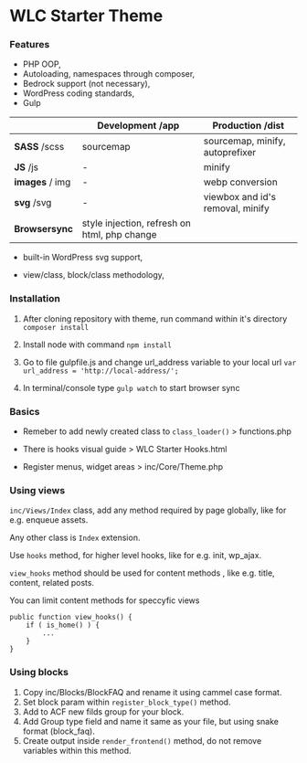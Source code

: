 # WLC Starter Theme



### Features

- PHP OOP,
- Autoloading, namespaces through composer,
- Bedrock support (not necessary),
- WordPress coding standards,
- Gulp

|                  | Development /app                             | Production /dist                 |
| ---------------- | -------------------------------------------- | -------------------------------- |
| **SASS** /scss   | sourcemap                                    | sourcemap, minify, autoprefixer  |
| **JS** /js       | -                                            | minify                           |
| **images** / img | -                                            | webp conversion                  |
| **svg** /svg     | -                                            | viewbox and id's removal, minify |
| **Browsersync**  | style injection, refresh on html, php change |                                  |

- built-in WordPress svg support,

- view/class, block/class methodology,

  

### Installation

1. After cloning repository with theme, run command within it's directory
   `composer install`

2. Install node with command
   `npm install`

3. Go to file gulpfile.js and change url_address variable to your local url 
   `var url_address = 'http://local-address/';`

4. In terminal/console type `gulp watch` to start browser sync

   

### Basics

- Remeber to add newly created class to `class_loader()` > functions.php

- There is hooks visual guide > WLC Starter Hooks.html

- Register menus, widget areas > inc/Core/Theme.php

  

### Using views

`inc/Views/Index` class, add any method required by page globally, like for e.g. enqueue assets.

Any other class is `Index` extension.

Use `hooks` method, for higher level hooks, like for e.g. init, wp_ajax.

`view_hooks` method should be used for content methods , like e.g. title, content, related posts.

You can limit content methods for speccyfic views

```
public function view_hooks() {
	if ( is_home() ) {
		...
	}
}
```



### Using blocks 

1. Copy inc/Blocks/BlockFAQ and rename it using cammel case format.
2. Set block param within `register_block_type()` method.
3. Add to ACF new filds group for your block. 
4. Add Group type field and name it same as your file, but using snake format (block_faq).
5. Create output inside `render_frontend()` method, do not remove variables within this method.

